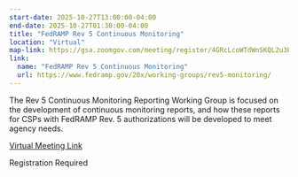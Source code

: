 ```yaml
---
start-date: 2025-10-27T13:00:00-04:00
end-date: 2025-10-27T01:30:00-04:00
title: "FedRAMP Rev 5 Continuous Monitoring"
location: "Virtual"
map-link: https://gsa.zoomgov.com/meeting/register/4GRcLcoWTdWnSKQL2u3PWQ
link:
  name: "FedRAMP Rev 5 Continuous Monitoring"
  url: https://www.fedramp.gov/20x/working-groups/rev5-monitoring/
---
```


The Rev 5 Continuous Monitoring Reporting Working Group is focused on the development of continuous monitoring reports, and how these reports for CSPs with FedRAMP Rev. 5 authorizations will be developed to meet agency needs.


[Virtual Meeting Link](https://gsa.zoomgov.com/meeting/register/4GRcLcoWTdWnSKQL2u3PWQ)

Registration Required


